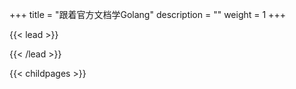 +++
title = "跟着官方文档学Golang"
description = ""
weight = 1
+++

{{< lead >}}


{{< /lead >}}


{{< childpages >}}
